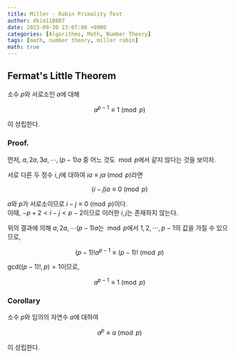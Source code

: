 ```yaml
---
title: Miller - Rabin Primality Test
author: dkim110807
date: 2023-09-30 23:07:00 +0900
categories: [Algorithms, Math, Number Theory]
tags: [math, number theory, miller rabin]
math: true
---
```


## Fermat's Little Theorem

소수 $p$와 서로소인 $a$에 대해

$$ a^{p-1} \equiv 1 \pmod{p} $$

이 성립한다. <br>

### Proof.
먼저, $a, 2a, 3a, \cdots, \left(p-1\right)a$ 중 어느 것도 $\bmod p$에서 같지 않다는 것을 보이자.

서로 다른 두 정수 $i, j$에 대하여 $ia \equiv ja \pmod{p}$라면

$$ \left(i - j\right)a \equiv 0 \pmod{p} $$

$a$와 $p$가 서로소이므로 $i - j \equiv 0 \pmod{p}$이다. <br>
이때, $-p + 2 < i - j < p - 2$이므로 이러한 $i, j$는 존재하지 않는다.

위의 결과에 의해 $a, 2a, \cdots \left(p-1\right)a$는 $\bmod p$에서 $1, 2, \cdots, p - 1$의 값을 가질 수 있으므로,

$$ \left(p - 1\right)! a ^ {p - 1} \equiv \left(p - 1\right)! \pmod{p} $$

$\text{gcd}\left(\left(p - 1\right)!, p\right) = 1$이므로, 

$$ a ^ {p - 1} \equiv 1 \pmod{p} $$

### Corollary
소수 $p$와 임의의 자연수 $a$에 대하여

$$ a ^ {p} \equiv a \pmod{p} $$

이 성립한다.
